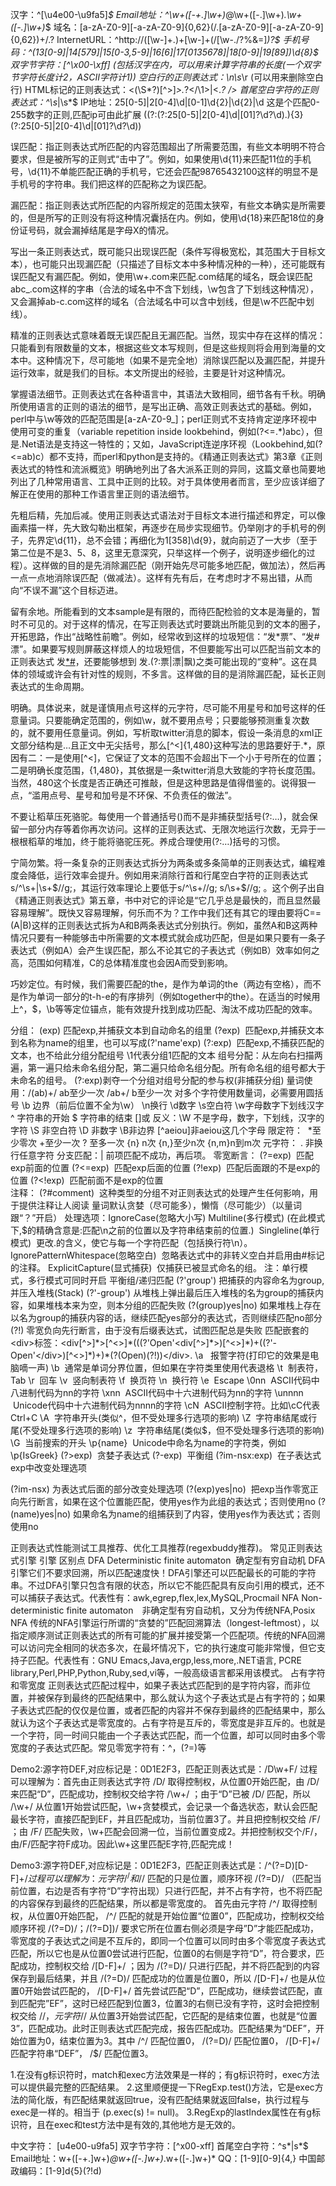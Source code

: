 汉字：^[\u4e00-\u9fa5]*$
Email地址：^\w+([-+.]\w+)*@\w+([-.]\w+)*\.\w+([-.]\w+)*$
域名：[a-zA-Z0-9][-a-zA-Z0-9]{0,62}(/.[a-zA-Z0-9][-a-zA-Z0-9]{0,62})+/.?
InternetURL：^http://([\w-]+\.)+[\w-]+(/[\w-./?%&=]*)?$
手机号码：^(13[0-9]|14[579]|15[0-3,5-9]|16[6]|17[0135678]|18[0-9]|19[89])\d{8}$
双字节字符：[^\x00-\xff] (包括汉字在内，可以用来计算字符串的长度(一个双字节字符长度计2，ASCII字符计1))
空白行的正则表达式：\n\s*\r (可以用来删除空白行)
HTML标记的正则表达式：<(\S*?)[^>]*>.*?</\1>|<.*? />
首尾空白字符的正则表达式：^\s*|\s*$
IP地址：25[0-5]|2[0-4]\d|[0-1]\d{2}|\d{2}|\d 这是个匹配0-255数字的正则,匹配ip可由此扩展
((?:(?:25[0-5]|2[0-4]\d|[01]?\d?\d)\.){3}(?:25[0-5]|2[0-4]\d|[01]?\d?\d))

误匹配：指正则表达式所匹配的内容范围超出了所需要范围，有些文本明明不符合要求，但是被所写的正则式“击中了”。例如，如果使用\d{11}来匹配11位的手机号，\d{11}不单能匹配正确的手机号，它还会匹配98765432100这样的明显不是手机号的字符串。我们把这样的匹配称之为误匹配。

漏匹配：指正则表达式所匹配的内容所规定的范围太狭窄，有些文本确实是所需要的，但是所写的正则没有将这种情况囊括在内。例如，使用\d{18}来匹配18位的身份证号码，就会漏掉结尾是字母X的情况。

写出一条正则表达式，既可能只出现误匹配（条件写得极宽松，其范围大于目标文本），也可能只出现漏匹配（只描述了目标文本中多种情况种的一种），还可能既有误匹配又有漏匹配。例如，使用\w+\.com来匹配.com结尾的域名，既会误匹配abc_.com这样的字串（合法的域名中不含下划线，\w包含了下划线这种情况），又会漏掉ab-c.com这样的域名（合法域名中可以含中划线，但是\w不匹配中划线）。

精准的正则表达式意味着既无误匹配且无漏匹配。当然，现实中存在这样的情况：只能看到有限数量的文本，根据这些文本写规则，但是这些规则将会用到海量的文本中。这种情况下，尽可能地（如果不是完全地）消除误匹配以及漏匹配，并提升运行效率，就是我们的目标。本文所提出的经验，主要是针对这种情况。

掌握语法细节。正则表达式在各种语言中，其语法大致相同，细节各有千秋。明确所使用语言的正则的语法的细节，是写出正确、高效正则表达式的基础。例如，perl中与\w等效的匹配范围是[a-zA-Z0-9_]；perl正则式不支持肯定逆序环视中使用可变的重复（variable repetition inside lookbehind，例如(?<=.*)abc），但是.Net语法是支持这一特性的；又如，JavaScript连逆序环视（Lookbehind,如(?<=ab)c）都不支持，而perl和python是支持的。《精通正则表达式》第3章《正则表达式的特性和流派概览》明确地列出了各大派系正则的异同，这篇文章也简要地列出了几种常用语言、工具中正则的比较。对于具体使用者而言，至少应该详细了解正在使用的那种工作语言里正则的语法细节。

先粗后精，先加后减。使用正则表达式语法对于目标文本进行描述和界定，可以像画素描一样，先大致勾勒出框架，再逐步在局步实现细节。仍举刚才的手机号的例子，先界定\d{11}，总不会错；再细化为1[358]\d{9}，就向前迈了一大步（至于第二位是不是3、5、8，这里无意深究，只举这样一个例子，说明逐步细化的过程）。这样做的目的是先消除漏匹配（刚开始先尽可能多地匹配，做加法），然后再一点一点地消除误匹配（做减法）。这样有先有后，在考虑时才不易出错，从而向“不误不漏”这个目标迈进。

留有余地。所能看到的文本sample是有限的，而待匹配检验的文本是海量的，暂时不可见的。对于这样的情况，在写正则表达式时要跳出所能见到的文本的圈子，开拓思路，作出“战略性前瞻”。例如，经常收到这样的垃圾短信：“发*票”、“发#漂”。如果要写规则屏蔽这样烦人的垃圾短信，不但要能写出可以匹配当前文本的正则表达式 发[*#](?:票|漂)，还要能够想到 发.(?:票|漂|飘)之类可能出现的“变种”。这在具体的领域或许会有针对性的规则，不多言。这样做的目的是消除漏匹配，延长正则表达式的生命周期。

明确。具体说来，就是谨慎用点号这样的元字符，尽可能不用星号和加号这样的任意量词。只要能确定范围的，例如\w，就不要用点号；只要能够预测重复次数的，就不要用任意量词。例如，写析取twitter消息的脚本，假设一条消息的xml正文部分结构是<span class=”msg”>…</span>且正文中无尖括号，那么<span class=”msg”>[^<]{1,480}</span>这种写法的思路要好于<span class=”msg”>.*</span>，原因有二：一是使用[^<]，它保证了文本的范围不会超出下一个小于号所在的位置；二是明确长度范围，{1,480}，其依据是一条twitter消息大致能的字符长度范围。当然，480这个长度是否正确还可推敲，但是这种思路是值得借鉴的。说得狠一点，“滥用点号、星号和加号是不环保、不负责任的做法”。

不要让稻草压死骆驼。每使用一个普通括号()而不是非捕获型括号(?:…)，就会保留一部分内存等着你再次访问。这样的正则表达式、无限次地运行次数，无异于一根根稻草的堆加，终于能将骆驼压死。养成合理使用(?:…)括号的习惯。

宁简勿繁。将一条复杂的正则表达式拆分为两条或多条简单的正则表达式，编程难度会降低，运行效率会提升。例如用来消除行首和行尾空白字符的正则表达式s/^\s+|\s+$//g;，其运行效率理论上要低于s/^\s+//g; s/\s+$//g; 。这个例子出自《精通正则表达式》第五章，书中对它的评论是“它几乎总是最快的，而且显然最容易理解”。既快又容易理解，何乐而不为？工作中我们还有其它的理由要将C==(A|B)这样的正则表达式拆为A和B两条表达式分别执行。例如，虽然A和B这两种情况只要有一种能够击中所需要的文本模式就会成功匹配，但是如果只要有一条子表达式（例如A）会产生误匹配，那么不论其它的子表达式（例如B）效率如何之高，范围如何精准，C的总体精准度也会因A而受到影响。

巧妙定位。有时候，我们需要匹配的the，是作为单词的the（两边有空格），而不是作为单词一部分的t-h-e的有序排列（例如together中的the）。在适当的时候用上^，$，\b等等定位锚点，能有效提升找到成功匹配、淘汰不成功匹配的效率。




分组： (exp) 匹配exp,并捕获文本到自动命名的组里   (?<name>exp)  匹配exp,并捕获文本到名称为name的组里，也可以写成(?'name'exp)
(?:exp)  匹配exp,不捕获匹配的文本，也不给此分组分配组号  \1代表分组1匹配的文本
组号分配：从左向右扫描两遍，第一遍只给未命名组分配，第二遍只给命名组分配。所有命名组的组号都大于未命名的组号。
(?:exp)剥夺一个分组对组号分配的参与权(非捕获分组)
量词使用：/(ab)+/  ab至少一次     /ab+/  b至少一次     对多个字符使用数量词，必需要用圆括号
\b 边界（前后位置不全为\w）        \n换行    \d数字     \s空白符    \w字母数字下划线汉字   ^ 字符串的开始   $ 字符串的结束  []或
反义：\W 不是字母，数字，下划线，汉字的字符     \S 非空白符    \D 非数字  \B非边界  [^aeiou]非aeiou这几个字母
限定符：   *至少零次  +至少一次  ? 至多一次 {n} n次  {n,}至少n次  {n,m}n到m次
元字符： . 非换行任意字符 
分支匹配：|  前项匹配不成功，再后项。
零宽断言： (?=exp)  匹配exp前面的位置      (?<=exp)  匹配exp后面的位置
(?!exp)   匹配后面跟的不是exp的位置   (?<!exp)   匹配前面不是exp的位置  
注释： (?#comment)  这种类型的分组不对正则表达式的处理产生任何影响，用于提供注释让人阅读
量词默认贪婪（尽可能多），懒惰（尽可能少）（以量词跟“？”开启）
处理选项：IgnoreCase(忽略大小写)  Multiline(多行模式)  (在此模式下,$的精确含意是:匹配\n之前的位置以及字符串结束前的位置.) 
Singleline(单行模式)  更改.的含义，使它与每一个字符匹配（包括换行符\n）。  
IgnorePatternWhitespace(忽略空白)   忽略表达式中的非转义空白并启用由#标记的注释。
ExplicitCapture(显式捕获)   仅捕获已被显式命名的组。
注：单行模式，多行模式可同时开启
平衡组/递归匹配
(?'group') 把捕获的内容命名为group,并压入堆栈(Stack)
(?'-group') 从堆栈上弹出最后压入堆栈的名为group的捕获内容，如果堆栈本来为空，则本分组的匹配失败
(?(group)yes|no) 如果堆栈上存在以名为group的捕获内容的话，继续匹配yes部分的表达式，否则继续匹配no部分
(?!) 零宽负向先行断言，由于没有后缀表达式，试图匹配总是失败
匹配嵌套的<div>标签：<div[^>]*>[^<>]*(((?'Open'<div[^>]*>)[^<>]*)+((?'-Open'</div>)[^<>]*)+)*(?(Open)(?!))</div>.
\a     报警字符(打印它的效果是电脑嘀一声)                    \b       通常是单词分界位置，但如果在字符类里使用代表退格
\t      制表符，Tab                                          \r       回车
\v      竖向制表符                                          \f       换页符
\n      换行符                                              \e       Escape
\0nn    ASCII代码中八进制代码为nn的字符                  \xnn      ASCII代码中十六进制代码为nn的字符
\unnnn    Unicode代码中十六进制代码为nnnn的字符        \cN       ASCII控制字符。比如\cC代表Ctrl+C
\A      字符串开头(类似^，但不受处理多行选项的影响)      \Z        字符串结尾或行尾(不受处理多行选项的影响)
\z     字符串结尾(类似$，但不受处理多行选项的影响)        \G       当前搜索的开头
\p{name}     Unicode中命名为name的字符类，例如\p{IsGreek}    (?>exp)        贪婪子表达式
(?<x>-<y>exp)      平衡组                              (?im-nsx:exp)    在子表达式exp中改变处理选项

(?im-nsx) 为表达式后面的部分改变处理选项
(?(exp)yes|no)  把exp当作零宽正向先行断言，如果在这个位置能匹配，使用yes作为此组的表达式；否则使用no
(?(name)yes|no) 如果命名为name的组捕获到了内容，使用yes作为表达式；否则使用no

正则表达式性能测试工具推荐、优化工具推荐(regexbuddy推荐)。
常见正则表达式引擎
引擎	区别点
DFA
Deterministic finite automaton 
确定型有穷自动机	DFA引擎它们不要求回溯，所以匹配速度快！DFA引擎还可以匹配最长的可能的字符串。不过DFA引擎只包含有限的状态，所以它不能匹配具有反向引用的模式，还不可以捕获子表达式。代表性有：awk,egrep,flex,lex,MySQL,Procmail
NFA
Non-deterministic finite automaton　非确定型有穷自动机，又分为传统NFA,Posix NFA	传统的NFA引擎运行所谓的“贪婪的”匹配回溯算法（longest-leftmost），以指定顺序测试正则表达式的所有可能的扩展并接受第一个匹配项。传统的NFA回溯可以访问完全相同的状态多次，在最坏情况下，它的执行速度可能非常慢，但它支持子匹配。代表性有：GNU Emacs,Java,ergp,less,more,.NET语言,
PCRE library,Perl,PHP,Python,Ruby,sed,vi等，一般高级语言都采用该模式。
占有字符和零宽度
正则表达式匹配过程中，如果子表达式匹配到的是字符内容，而非位置，并被保存到最终的匹配结果中，那么就认为这个子表达式是占有字符的；如果子表达式匹配的仅仅是位置，或者匹配的内容并不保存到最终的匹配结果中，那么就认为这个子表达式是零宽度的。占有字符是互斥的，零宽度是非互斥的。也就是一个字符，同一时间只能由一个子表达式匹配，而一个位置，却可以同时由多个零宽度的子表达式匹配。常见零宽字符有：^，(?=)等

Demo2:源字符DEF,对应标记是：0D1E2F3，匹配正则表达式是：/D\w+F/
过程可以理解为：首先由正则表达式字符 /D/ 取得控制权，从位置0开始匹配，由 /D/ 来匹配“D”，匹配成功，控制权交给字符 /\w+/ ；由于“D”已被 /D/ 匹配，所以 /\w+/ 从位置1开始尝试匹配，\w+贪婪模式，会记录一个备选状态，默认会匹配最长字符，直接匹配到EF，并且匹配成功，当前位置3了。并且把控制权交给 /F/ ；由 /F/ 匹配失败，\w+匹配会回溯一位，当前位置变成2。并把控制权交个/F/，由/F/匹配字符F成功。因此\w+这里匹配E字符,匹配完成！

Demo3:源字符DEF,对应标记是：0D1E2F3，匹配正则表达式是：/^(?=D)[D-F]+$/
过程可以理解为：元字符 /^/ 和 /$/ 匹配的只是位置，顺序环视 /(?=D)/ （匹配当前位置，右边是否有字符“D”字符出现）只进行匹配，并不占有字符，也不将匹配的内容保存到最终的匹配结果，所以都是零宽度的。 首先由元字符 /^/ 取得控制权，从位置0开始匹配， /^/ 匹配的就是开始位置“位置0”，匹配成功，控制权交给顺序环视 /(?=D)/；/(?=D])/ 要求它所在位置右侧必须是字母”D”才能匹配成功，零宽度的子表达式之间是不互斥的，即同一个位置可以同时由多个零宽度子表达式匹配，所以它也是从位置0尝试进行匹配，位置0的右侧是字符“D”，符合要求，匹配成功，控制权交给 /[D-F]+/ ；因为 /(?=D)/ 只进行匹配，并不将匹配到的内容保存到最后结果，并且 /(?=D)/ 匹配成功的位置是位置0，所以 /[D-F]+/ 也是从位置0开始尝试匹配的， /[D-F]+/ 首先尝试匹配“D”，匹配成功，继续尝试匹配，直到匹配完”EF”，这时已经匹配到位置3，位置3的右侧已没有字符，这时会把控制权交给 /$/，元字符 /$/ 从位置3开始尝试匹配，它匹配的是结束位置，也就是“位置3”，匹配成功。此时正则表达式匹配完成，报告匹配成功。匹配结果为“DEF”，开始位置为0，结束位置为3。其中 /^/ 匹配位置0， /(?=D)/ 匹配位置0， /[D-F]+/ 匹配字符串“DEF”， /$/ 匹配位置3。


1.在没有g标识符时，match和exec方法效果是一样的；有g标识符时，exec方法可以提供最完整的匹配结果。 
2.这里顺便提一下RegExp.test()方法，它是exec方法的简化版，有匹配结果就返回true，没有匹配结果就返回false，执行过程与exec是一样的。相当于 (p.exec(s) != null)。 
3.RegExp的lastIndex属性在有g标识符，且在exec和test方法中是有效的,其他地方是无效的。



中文字符： [u4e00-u9fa5]
双字节字符：[^x00-xff]
首尾空白字符：^s*|s*$
Email地址：w+([-+.]w+)*@w+([-.]w+)*.w+([-.]w+)*
QQ：[1-9][0-9]{4,}
中国邮政编码：[1-9]d{5}(?!d)
